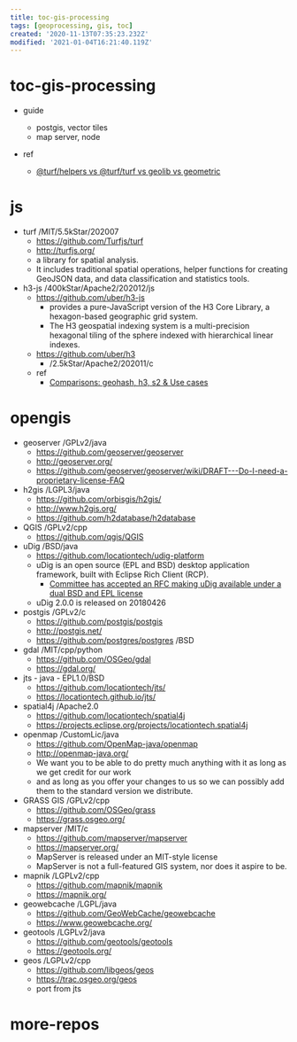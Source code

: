 ```yaml
---
title: toc-gis-processing
tags: [geoprocessing, gis, toc]
created: '2020-11-13T07:35:23.232Z'
modified: '2021-01-04T16:21:40.119Z'
---
```


# toc-gis-processing
- guide
  - postgis, vector tiles
  - map server, node

- ref
  - [@turf/helpers vs @turf/turf vs geolib vs geometric](https://www.npmtrends.com/@turf/helpers-vs-@turf/turf-vs-geolib-vs-geometric)
# js
- turf /MIT/5.5kStar/202007
  - https://github.com/Turfjs/turf
  - http://turfjs.org/
  - a library for spatial analysis. 
  - It includes traditional spatial operations, helper functions for creating GeoJSON data, and data classification and statistics tools.
- h3-js /400kStar/Apache2/202012/js
  - https://github.com/uber/h3-js
    - provides a pure-JavaScript version of the H3 Core Library, a hexagon-based geographic grid system.
    - The H3 geospatial indexing system is a multi-precision hexagonal tiling of the sphere indexed with hierarchical linear indexes. 
  - https://github.com/uber/h3
    - /2.5kStar/Apache2/202011/c
  - ref
    - [Comparisons: geohash, h3, s2 & Use cases](https://h3geo.org/docs/usecases)
# opengis
- geoserver /GPLv2/java
  - https://github.com/geoserver/geoserver
  - http://geoserver.org/
  - https://github.com/geoserver/geoserver/wiki/DRAFT---Do-I-need-a-proprietary-license-FAQ
- h2gis /LGPL3/java
  - https://github.com/orbisgis/h2gis/
  - http://www.h2gis.org/
  - https://github.com/h2database/h2database
- QGIS /GPLv2/cpp
  - https://github.com/qgis/QGIS
- uDig /BSD/java
  - https://github.com/locationtech/udig-platform
  - uDig is an open source (EPL and BSD) desktop application framework, built with Eclipse Rich Client (RCP).
    - [Committee has accepted an RFC making uDig available under a dual BSD and EPL license](http://udig-news.blogspot.com/2012/10/udig-change-to-epl-and-bsd-license.html)
  - uDig 2.0.0 is released on 20180426
- postgis /GPLv2/c
  - https://github.com/postgis/postgis
  - http://postgis.net/
  - https://github.com/postgres/postgres /BSD
- gdal /MIT/cpp/python
  - https://github.com/OSGeo/gdal
  - https://gdal.org/
- jts - java - EPL1.0/BSD
  - https://github.com/locationtech/jts/
  - https://locationtech.github.io/jts/
- spatial4j /Apache2.0
  - https://github.com/locationtech/spatial4j
  - https://projects.eclipse.org/projects/locationtech.spatial4j
- openmap /CustomLic/java
  - https://github.com/OpenMap-java/openmap
  - http://openmap-java.org/
  - We want you to be able to do pretty much anything with it as long as we get credit for our work 
  - and as long as you offer your changes to us so we can possibly add them to the standard version we distribute.
- GRASS GIS /GPLv2/cpp
  - https://github.com/OSGeo/grass
  - https://grass.osgeo.org/
- mapserver /MIT/c
  - https://github.com/mapserver/mapserver
  - https://mapserver.org/
  - MapServer is released under an MIT-style license
  - MapServer is not a full-featured GIS system, nor does it aspire to be.
- mapnik /LGPLv2/cpp
  - https://github.com/mapnik/mapnik
  - https://mapnik.org/
- geowebcache /LGPL/java
  - https://github.com/GeoWebCache/geowebcache
  - https://www.geowebcache.org/
- geotools /LGPLv2/java
  - https://github.com/geotools/geotools
  - https://geotools.org/
- geos /LGPLv2/cpp
  - https://github.com/libgeos/geos 
  - https://trac.osgeo.org/geos
  - port from jts
# more-repos
